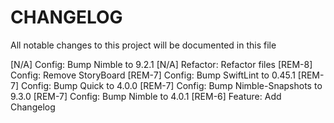 # CHANGELOG

All notable changes to this project will be documented in this file

[N/A] Config: Bump Nimble to 9.2.1
[N/A] Refactor: Refactor files
[REM-8] Config: Remove StoryBoard
[REM-7] Config: Bump SwiftLint to 0.45.1
[REM-7] Config: Bump Quick to 4.0.0
[REM-7] Config: Bump Nimble-Snapshots to 9.3.0
[REM-7] Config: Bump Nimble to 4.0.1
[REM-6] Feature: Add Changelog
